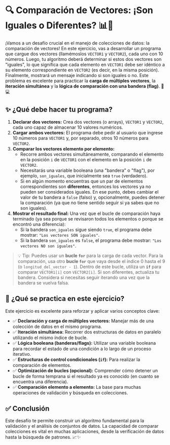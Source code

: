 # 🔍 Comparación de Vectores: ¡Son Iguales o Diferentes? 📊🔄

¡Vamos a un desafío crucial en el manejo de colecciones de datos: la comparación de vectores! En este ejercicio, vas a desarrollar un programa que cargue dos vectores (llamémoslos `VECTOR1` y `VECTOR2`), cada uno con 10 números. Luego, tu algoritmo deberá determinar si estos dos vectores son "iguales", lo que significa que cada elemento en `VECTOR1` debe ser idéntico a su elemento correspondiente en `VECTOR2` (es decir, en la misma posición). Finalmente, mostrará un mensaje indicando si son iguales o no. Este problema es excelente para practicar la **carga de múltiples vectores**, la **iteración simultánea** y la **lógica de comparación con una bandera (flag)**. 🧠💻

## ✨ ¿Qué debe hacer tu programa?

1.  **Declarar dos vectores:** Crea dos vectores (o arrays), `VECTOR1` y `VECTOR2`, cada uno capaz de almacenar 10 valores numéricos.
2.  **Cargar ambos vectores:** El programa debe pedir al usuario que ingrese 10 números para `VECTOR1` y, por separado, otros 10 números para `VECTOR2`.
3.  **Comparar los vectores elemento por elemento:**
    - Recorre ambos vectores simultáneamente, comparando el elemento en la posición `i` de `VECTOR1` con el elemento en la posición `i` de `VECTOR2`.
    - Necesitarás una variable booleana (una "bandera" o "flag"), por ejemplo, `son_iguales`, que inicialmente sea `true` (verdadero).
    - Si en algún momento encuentras que un par de elementos correspondientes son **diferentes**, entonces los vectores ya no pueden ser considerados iguales. En ese punto, debes cambiar el valor de tu bandera a `false` (falso) y, opcionalmente, puedes detener la comparación (ya que no tiene sentido seguir si ya sabes que no son iguales).
4.  **Mostrar el resultado final:** Una vez que el bucle de comparación haya terminado (ya sea porque se revisaron todos los elementos o porque se encontró una diferencia):
    - Si la bandera `son_iguales` sigue siendo `true`, el programa debe mostrar: `"Los vectores SON iguales"`.
    - Si la bandera `son_iguales` es `false`, el programa debe mostrar: `"Los vectores NO son iguales"`.

> 💡 Tip: Puedes usar un **bucle `for`** para la carga de cada vector. Para la comparación, usa otro **bucle `for`** que vaya desde el índice 0 hasta el 9 (o `longitud_del_vector - 1`). Dentro de este bucle, utiliza un **`if`** para comparar `VECTOR1[i]` con `VECTOR2[i]`. Si son diferentes, actualiza tu bandera. Considera si necesitas seguir iterando una vez que la bandera se vuelva falsa.

## 🧠 ¿Qué se practica en este ejercicio?

Este ejercicio es excelente para reforzar y aplicar varios conceptos clave:

- ✅ **Declaración y carga de múltiples vectores:** Manejar más de una colección de datos en el mismo programa.
- ✅ **Iteración simultánea:** Recorrer dos estructuras de datos en paralelo utilizando el mismo índice de bucle.
- ✅ **Lógica booleana (banderas/flags):** Utilizar una variable booleana para recordar el estado de una condición a lo largo de un proceso iterativo.
- ✅ **Estructuras de control condicionales (`if`):** Para realizar la comparación de elementos.
- ✅ **Optimización de bucles (opcional):** Comprender cómo detener un bucle de forma temprana si el resultado ya es conocido (en cuanto se encuentra una diferencia).
- ✅ **Comparación elemento a elemento:** La base para muchas operaciones de validación y búsqueda en colecciones.

## ✅ Conclusión

Este desafío te permite construir un algoritmo fundamental para la validación y el análisis de conjuntos de datos. La capacidad de comparar colecciones es vital en muchas aplicaciones, desde la verificación de datos hasta la búsqueda de patrones. 📈✨
